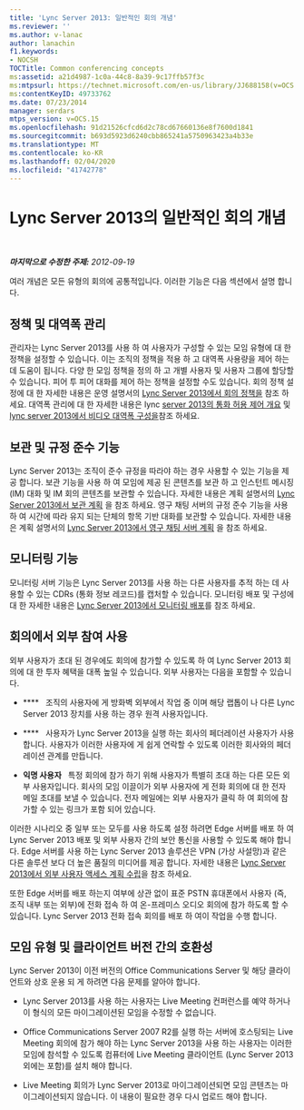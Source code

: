 ```yaml
---
title: 'Lync Server 2013: 일반적인 회의 개념'
ms.reviewer: ''
ms.author: v-lanac
author: lanachin
f1.keywords:
- NOCSH
TOCTitle: Common conferencing concepts
ms:assetid: a21d4987-1c0a-44c8-8a39-9c17ffb57f3c
ms:mtpsurl: https://technet.microsoft.com/en-us/library/JJ688158(v=OCS.15)
ms:contentKeyID: 49733762
ms.date: 07/23/2014
manager: serdars
mtps_version: v=OCS.15
ms.openlocfilehash: 91d21526cfcd6d2c78cd67660136e8f7600d1841
ms.sourcegitcommit: b693d5923d6240cbb865241a5750963423a4b33e
ms.translationtype: MT
ms.contentlocale: ko-KR
ms.lasthandoff: 02/04/2020
ms.locfileid: "41742778"
---
```

<div data-xmlns="http://www.w3.org/1999/xhtml">

<div class="topic" data-xmlns="http://www.w3.org/1999/xhtml" data-msxsl="urn:schemas-microsoft-com:xslt" data-cs="http://msdn.microsoft.com/en-us/">

<div data-asp="http://msdn2.microsoft.com/asp">

# <a name="common-conferencing-concepts-in-lync-server-2013"></a>Lync Server 2013의 일반적인 회의 개념

</div>

<div id="mainSection">

<div id="mainBody">

<span> </span>

_**마지막으로 수정한 주제:** 2012-09-19_

여러 개념은 모든 유형의 회의에 공통적입니다. 이러한 기능은 다음 섹션에서 설명 합니다.

<div>

## <a name="policies-and-bandwidth-management"></a>정책 및 대역폭 관리

관리자는 Lync Server 2013를 사용 하 여 사용자가 구성할 수 있는 모임 유형에 대 한 정책을 설정할 수 있습니다. 이는 조직의 정책을 적용 하 고 대역폭 사용량을 제어 하는 데 도움이 됩니다. 다양 한 모임 정책을 정의 하 고 개별 사용자 및 사용자 그룹에 할당할 수 있습니다. 피어 투 피어 대화를 제어 하는 정책을 설정할 수도 있습니다. 회의 정책 설정에 대 한 자세한 내용은 운영 설명서의 [Lync Server 2013에서 회의 정책을](lync-server-2013-conferencing-policies.md) 참조 하세요. 대역폭 관리에 대 한 자세한 내용은 lync [server 2013의 통화 허용 제어 개요](lync-server-2013-overview-of-call-admission-control.md) 및 [lync server 2013에서 비디오 대역폭 구성을](lync-server-2013-configuring-video-bandwidth.md)참조 하세요.

</div>

<div>

## <a name="archiving-and-compliance-features"></a>보관 및 규정 준수 기능

Lync Server 2013는 조직이 준수 규정을 따라야 하는 경우 사용할 수 있는 기능을 제공 합니다. 보관 기능을 사용 하 여 모임에 제공 된 콘텐츠를 보관 하 고 인스턴트 메시징 (IM) 대화 및 IM 회의 콘텐츠를 보관할 수 있습니다. 자세한 내용은 계획 설명서의 [Lync Server 2013에서 보관 계획](lync-server-2013-planning-for-archiving.md) 을 참조 하세요. 영구 채팅 서버의 규정 준수 기능을 사용 하 여 시간에 따라 유지 되는 단체의 항목 기반 대화를 보관할 수 있습니다. 자세한 내용은 계획 설명서의 [Lync Server 2013에서 영구 채팅 서버 계획](lync-server-2013-planning-for-persistent-chat-server.md) 을 참조 하세요.

</div>

<div>

## <a name="monitoring-feature"></a>모니터링 기능

모니터링 서버 기능은 Lync Server 2013를 사용 하는 다른 사용자를 추적 하는 데 사용할 수 있는 CDRs (통화 정보 레코드)를 캡처할 수 있습니다. 모니터링 배포 및 구성에 대 한 자세한 내용은 [Lync Server 2013에서 모니터링 배포](lync-server-2013-deploying-monitoring.md)를 참조 하세요.

</div>

<div>

## <a name="enabling-external-participation-in-conferences"></a>회의에서 외부 참여 사용

외부 사용자가 초대 된 경우에도 회의에 참가할 수 있도록 하 여 Lync Server 2013 회의에 대 한 투자 혜택을 대폭 높일 수 있습니다. 외부 사용자는 다음을 포함할 수 있습니다.

  - ****   조직의 사용자에 게 방화벽 외부에서 작업 중 이며 해당 랩톱이 나 다른 Lync Server 2013 장치를 사용 하는 경우 원격 사용자입니다.

  - ****   사용자가 Lync Server 2013을 실행 하는 회사의 페더레이션 사용자가 사용 합니다. 사용자가 이러한 사용자에 게 쉽게 연락할 수 있도록 이러한 회사와의 페더레이션 관계를 만듭니다.

  - **익명 사용자**   특정 회의에 참가 하기 위해 사용자가 특별히 초대 하는 다른 모든 외부 사용자입니다. 회사의 모임 이끌이가 외부 사용자에 게 전화 회의에 대 한 전자 메일 초대를 보낼 수 있습니다. 전자 메일에는 외부 사용자가 클릭 하 여 회의에 참가할 수 있는 링크가 포함 되어 있습니다.

이러한 시나리오 중 일부 또는 모두를 사용 하도록 설정 하려면 Edge 서버를 배포 하 여 Lync Server 2013 배포 및 외부 사용자 간의 보안 통신을 사용할 수 있도록 해야 합니다. Edge 서버를 사용 하는 Lync Server 2013 솔루션은 VPN (가상 사설망)과 같은 다른 솔루션 보다 더 높은 품질의 미디어를 제공 합니다. 자세한 내용은 [Lync Server 2013에서 외부 사용자 액세스 계획 수립](lync-server-2013-planning-for-external-user-access.md)을 참조 하세요.

또한 Edge 서버를 배포 하는지 여부에 상관 없이 표준 PSTN 휴대폰에서 사용자 (즉, 조직 내부 또는 외부)에 전화 접속 하 여 온-프레미스 오디오 회의에 참가 하도록 할 수 있습니다. Lync Server 2013 전화 접속 회의를 배포 하 여이 작업을 수행 합니다.

</div>

<div>

## <a name="compatibility-among-meeting-types-and-client-versions"></a>모임 유형 및 클라이언트 버전 간의 호환성

Lync Server 2013이 이전 버전의 Office Communications Server 및 해당 클라이언트와 상호 운용 되 게 하려면 다음 문제를 알아야 합니다.

  - Lync Server 2013를 사용 하는 사용자는 Live Meeting 컨퍼런스를 예약 하거나이 형식의 모든 마이그레이션된 모임을 수정할 수 없습니다.

  - Office Communications Server 2007 R2를 실행 하는 서버에 호스팅되는 Live Meeting 회의에 참가 해야 하는 Lync Server 2013을 사용 하는 사용자는 이러한 모임에 참석할 수 있도록 컴퓨터에 Live Meeting 클라이언트 (Lync Server 2013 외에는 포함)를 설치 해야 합니다.

  - Live Meeting 회의가 Lync Server 2013로 마이그레이션되면 모임 콘텐츠는 마이그레이션되지 않습니다. 이 내용이 필요한 경우 다시 업로드 해야 합니다.

</div>

</div>

<span> </span>

</div>

</div>

</div>

